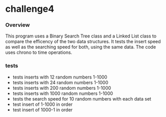 # challenge4

### Overview
This program uses a Binary Search Tree class and a Linked List class to compare the efficency of
the two data structures. It tests the insert speed as well as the searching speed for both, using 
the same data. The code uses chrono to time operations.

### tests
* tests inserts with 12 random numbers 1-1000
* tests inserts with 24 random numbers 1-1000
* tests inserts with 200 random numbers 1-1000
* tests inserts with 1000 random numbers 1-1000
* tests the search speed for 10 random numbers with each data set
* test insert of 1-1000 in order
* test insert of 1000-1 in order
